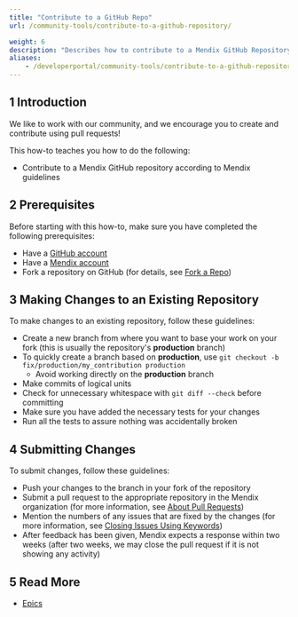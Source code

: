 ```yaml
---
title: "Contribute to a GitHub Repo"
url: /community-tools/contribute-to-a-github-repository/

weight: 6
description: "Describes how to contribute to a Mendix GitHub Repository according to Mendix guidelines."
aliases:
    - /developerportal/community-tools/contribute-to-a-github-repository/
---
```


## 1 Introduction

We like to work with our community, and we encourage you to create and contribute using pull requests!

This how-to teaches you how to do the following:

* Contribute to a Mendix GitHub repository according to Mendix guidelines

## 2 Prerequisites

Before starting with this how-to, make sure you have completed the following prerequisites:

* Have a [GitHub account](https://github.com/join)
* Have a [Mendix account](https://home.mendix.com/)
* Fork a repository on GitHub (for details, see [Fork a Repo](https://help.github.com/articles/fork-a-repo/))

## 3 Making Changes to an Existing Repository

To make changes to an existing repository, follow these guidelines:

* Create a new branch from where you want to base your work on your fork (this is usually the repository's **production** branch)
* To quickly create a branch based on **production**, use `git checkout -b fix/production/my_contribution production`
    * Avoid working directly on the **production** branch
* Make commits of logical units
* Check for unnecessary whitespace with `git diff --check` before committing
* Make sure you have added the necessary tests for your changes
* Run all the tests to assure nothing was accidentally broken

## 4 Submitting Changes

To submit changes, follow these guidelines:

* Push your changes to the branch in your fork of the repository
* Submit a pull request to the appropriate repository in the Mendix organization (for more information, see [About Pull Requests](https://help.github.com/articles/using-pull-requests/))
* Mention the numbers of any issues that are fixed by the changes (for more information, see [Closing Issues Using Keywords](https://help.github.com/articles/closing-issues-via-commit-messages#closing-issues-with-pull-requests))
* After feedback has been given, Mendix expects a response within two weeks (after two weeks, we may close the pull request if it is not showing any activity)

## 5 Read More

* [Epics](/developerportal/project-management/epics/)
